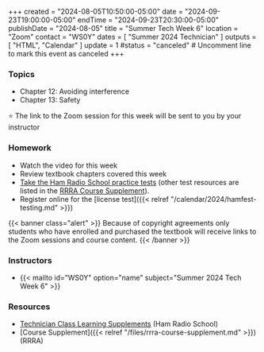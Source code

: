 +++
created = "2024-08-05T10:50:00-05:00"
date = "2024-09-23T19:00:00-05:00"
endTime = "2024-09-23T20:30:00-05:00"
publishDate = "2024-08-05"
title = "Summer Tech Week 6"
location = "Zoom"
contact = "WS0Y"
dates = [ "Summer 2024 Technician" ]
outputs = [ "HTML", "Calendar" ]
update = 1
#status = "canceled"	# Uncomment line to mark this event as canceled	
+++
### Topics

* Chapter 12: Avoiding interference
* Chapter 13: Safety

:star: The link to the Zoom session for this week will be sent to you by your
instructor

### Homework

* Watch the video for this week
* Review textbook chapters covered this week
* [Take the Ham Radio School practice tests][prac-hrs] (other test resources are listed in the [RRRA Course Supplement][prac-rrra]).
* Register online for the [license test]({{< relref "/calendar/2024/hamfest-testing.md" >}})

[prac-hrs]: https://www.hamradioschool.com/tech-quizzes
[prac-rrra]: /files/rrra-course-supplement/

{{< banner class="alert" >}}
Because of copyright agreements only students who have enrolled and
purchased the textbook will receive links to the Zoom sessions and course content.
{{< /banner >}}

### Instructors

* {{< mailto id="WS0Y" option="name" subject="Summer 2024 Tech Week 6" >}}

### Resources

* [Technician Class Learning Supplements](https://www.hamradioschool.com/technician-learning) (Ham Radio School)
* [Course Supplement]({{< relref "/files/rrra-course-supplement.md" >}}) (RRRA)

